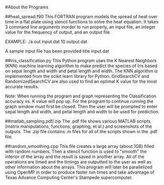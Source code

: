 #About the Programs

##heat_spread.f90
This FORTRAN program models the spread of heat over time in a flat plate using stencil functions to solve the heat equation. 
It takes 3 command line arguments inorder to run properly, an input  file, an integer value for the frequency of output, and an output file.

EXAMPLE: ./a.out input.dat 10 output.dat

A sample input file has been provided title input.dat

##iris_classification.py
This Python program uses the K Nearest Neighbors (KNN) machine learning algorithm to make predict the species of Iris based on sepal length and width and petal length and width. The KNN algorithm is implemented from the scikit learn library for Python. GridSearchCV and RandomizedSearchCV are also used to find an optimal K value for the most accurate results. 

Note: When running the program and graph representing the Classification accuracy vs. K value will pop up. For the program to continue running the graph window must first be closed. Then the user will be prompted to enter sepal length and width, and petal length and width to be used for prediction. 

##matlab_sampling.pdf/.zip
The .pdf file shows various MATLAB scripts (matrix manipulations, functions, graphing, et al.) and screenshots of the outputs. The .zip file contains .m files for all of the scripts shown in the .pdf file. 

##random_smoothing.cpp
This file creates a large array (about 1GB) filled with random numbers. Then a stencil function is used to "smooth" the interior of the array and the result is saved in another array. All of the operations are timed and the timings are outputted to the user as well as other information about the arrays. This program will later be parallelized using OpenMP in order to produce faster run times and take advantage of Texas Advance Computing Center's Stampede supercomputer. 

